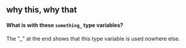 ## why this, why that

#### What is with these `something_` type variables?

The "_" at the end shows that this type variable is used nowhere else.
